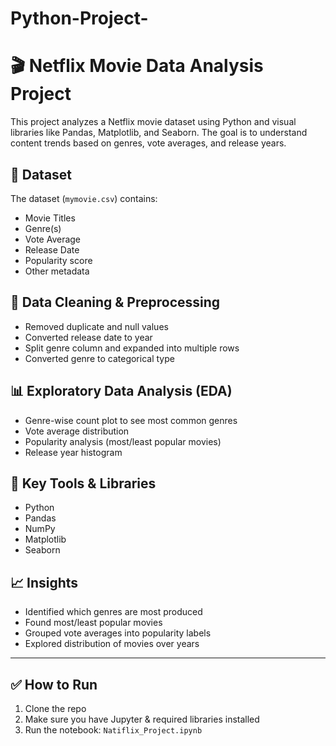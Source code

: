 # Python-Project-
# 🎬 Netflix Movie Data Analysis Project

This project analyzes a Netflix movie dataset using Python and visual libraries like Pandas, Matplotlib, and Seaborn. The goal is to understand content trends based on genres, vote averages, and release years.

## 📂 Dataset
The dataset (`mymovie.csv`) contains:
- Movie Titles
- Genre(s)
- Vote Average
- Release Date
- Popularity score
- Other metadata

## 🧹 Data Cleaning & Preprocessing
- Removed duplicate and null values
- Converted release date to year
- Split genre column and expanded into multiple rows
- Converted genre to categorical type

## 📊 Exploratory Data Analysis (EDA)
- Genre-wise count plot to see most common genres
- Vote average distribution
- Popularity analysis (most/least popular movies)
- Release year histogram

## 📌 Key Tools & Libraries
- Python
- Pandas
- NumPy
- Matplotlib
- Seaborn

## 📈 Insights
- Identified which genres are most produced
- Found most/least popular movies
- Grouped vote averages into popularity labels
- Explored distribution of movies over years

---

## ✅ How to Run
1. Clone the repo
2. Make sure you have Jupyter & required libraries installed
3. Run the notebook: `Natiflix_Project.ipynb`
